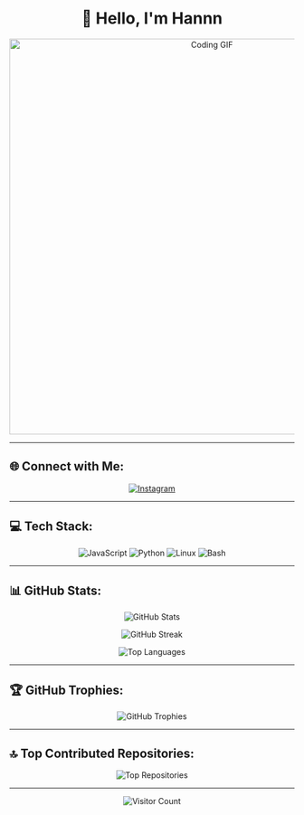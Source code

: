 <h1 align="center">👋 Hello, I'm Hannn</h1>
<p align="center">
    <img src="https://user-images.githubusercontent.com/74038190/225813708-98b745f2-7d22-48cf-9150-083f1b00d6c9.gif" alt="Coding GIF" width="700">
</p>

---

## 🌐 Connect with Me:
<p align="center">
    <a href="https://instagram.com/hanzvxzz">
        <img src="https://img.shields.io/badge/Instagram-%23E95420.svg?style=for-the-badge&logo=instagram&logoColor=white" alt="Instagram">
    </a>
</p>

---

## 💻 Tech Stack:
<p align="center">
    <img src="https://img.shields.io/badge/JavaScript-%23F7DF1E.svg?style=for-the-badge&logo=javascript&logoColor=black" alt="JavaScript">
    <img src="https://img.shields.io/badge/Python-%230077BD.svg?style=for-the-badge&logo=python&logoColor=white" alt="Python">
    <img src="https://img.shields.io/badge/Linux-%23FCC624.svg?style=for-the-badge&logo=linux&logoColor=black" alt="Linux">
    <img src="https://img.shields.io/badge/Bash-%23121011.svg?style=for-the-badge&logo=gnu-bash&logoColor=white" alt="Bash">
</p>

---

## 📊 GitHub Stats:
<p align="center">
    <img src="https://github-readme-stats.vercel.app/api?username=hannn&theme=radical&hide_border=true&include_all_commits=true&count_private=true" alt="GitHub Stats">
</p>
<p align="center">
    <img src="https://github-readme-streak-stats.herokuapp.com/?user=hannn&theme=radical&hide_border=true" alt="GitHub Streak">
</p>
<p align="center">
    <img src="https://github-readme-stats.vercel.app/api/top-langs/?username=hannn&theme=radical&hide_border=true&include_all_commits=true&count_private=true&layout=compact" alt="Top Languages">
</p>

---

## 🏆 GitHub Trophies:
<p align="center">
    <img src="https://github-profile-trophy.vercel.app/?username=hannn&theme=dracula&no-frame=true&no-bg=true&margin-w=5" alt="GitHub Trophies">
</p>

---

## 🔝 Top Contributed Repositories:
<p align="center">
    <img src="https://github-contributor-stats.vercel.app/api?username=hannn&limit=5&theme=radical&combine_all_yearly_contributions=true" alt="Top Repositories">
</p>

---

<p align="center">
    <img src="https://visitcount.itsvg.in/api?id=hannn&icon=6&color=12" alt="Visitor Count">
</p>